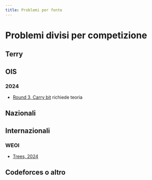 ```yaml
---
title: Problemi per fonte
---
```


# Problemi divisi per competizione

## Terry

## OIS
### 2024
- [Round 3, Carry bit](./problemi/carry_training.md) richiede teoria

## Nazionali

## Internazionali
### WEOI 
- [Trees, 2024](./problemi/trees_weoi.md)

## Codeforces o altro